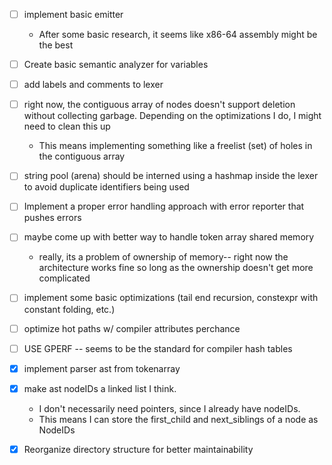 - [ ] implement basic emitter
  - After some basic research, it seems like x86-64 assembly might be the best
- [ ] Create basic semantic analyzer for variables
- [ ] add labels and comments to lexer
- [ ] right now, the contiguous array of nodes doesn't support deletion without collecting garbage. Depending on the optimizations I do, I might need to clean this up
  - This means implementing something like a freelist (set) of holes in the contiguous array
- [ ] string pool (arena) should be interned using a hashmap inside the lexer to avoid duplicate identifiers being used
- [ ] Implement a proper error handling approach with error reporter that pushes errors
- [ ] maybe come up with better way to handle token array shared memory
  - really, its a problem of ownership of memory-- right now the architecture works fine so long as the ownership doesn't get more complicated
- [ ] implement some basic optimizations (tail end recursion, constexpr with constant folding, etc.)
- [ ] optimize hot paths w/ compiler attributes perchance
- [ ] USE GPERF -- seems to be the standard for compiler hash tables

- [x] implement parser ast from tokenarray
- [x] make ast nodeIDs a linked list I think.
  - I don't necessarily need pointers, since I already have nodeIDs.
  - This means I can store the first_child and next_siblings of a node as NodeIDs
- [x] Reorganize directory structure for better maintainability